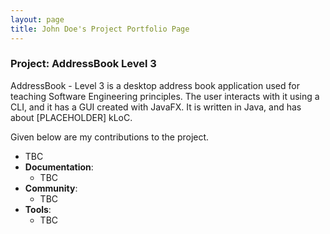 ```yaml
---
layout: page
title: John Doe's Project Portfolio Page
---
```


### Project: AddressBook Level 3

AddressBook - Level 3 is a desktop address book application used for teaching Software Engineering principles.
The user interacts with it using a CLI, and it has a GUI created with JavaFX.
It is written in Java, and has about [PLACEHOLDER] kLoC.

Given below are my contributions to the project.
* TBC
* **Documentation**:
  * TBC
* **Community**:
    * TBC
* **Tools**:
    * TBC
